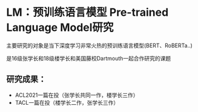 # LM：预训练语言模型 Pre-trained Language Model研究

主要研究的对象是当下深度学习非常火热的预训练语言模型(BERT、RoBERTa..)

是16级张学长和18级楼学长和美国藤校Dartmouth一起合作研究的课题

## 研究成果：

- ACL2021一篇在投（张学长共同一作，楼学长三作）
- TACL一篇在投（楼学长二作，张学长三作）

